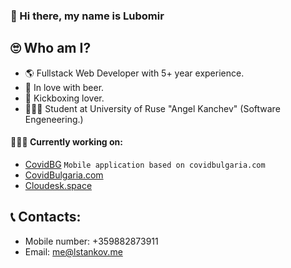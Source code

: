 ### 👋 Hi there, my name is Lubomir 

## 🙄 Who am I?
* 🌎 Fullstack Web Developer with 5+ year experience.
* 🍺 In love with beer.
* 🥊 Kickboxing lover.
* 👨🏼‍🎓 Student at University of Ruse "Angel Kanchev" (Software Engeneering.)

#### 👷🏼‍♂️ Currently working on:
- [CovidBG](https://github.com/parallela/CovidBulgaria-Mobile)
  `Mobile application based on covidbulgaria.com`
- [CovidBulgaria.com](https://github.com/parallela/covidbulgaria.com)
- [Cloudesk.space](https://cloudesk.space)


## 📞 Contacts: 

* Mobile number: +359882873911
* Email: me@lstankov.me
